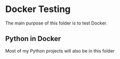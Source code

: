 # Docker Testing

The main purpose of this folder is to test Docker.

## Python in Docker

Most of my Python projects will also be in this folder